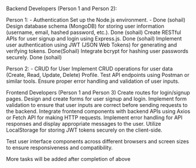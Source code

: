 Backend Developers (Person 1 and Person 2):

Person 1: - Authentication
Set up the Node.js environment. - Done (sohail)
Design database schema (MongoDB) for storing user information (username, email, hashed password, etc.). Done (sohail)
Create RESTful APIs for user signup and login using Express.js. Done (sohail)
Implement user authentication using JWT (JSON Web Tokens) for generating and verifying tokens. Done(Sohail)
Integrate bcrypt for hashing user passwords securely. Done (sohail)

Person 2: - CRUD for User
Implement CRUD operations for user data (Create, Read, Update, Delete) Profile.
Test API endpoints using Postman or similar tools.
Ensure proper error handling and validation of user inputs.

Frontend Developers (Person 1 and Person 3)
Create routes for login/signup pages.
Design and create forms for user signup and login.
Implement form validation to ensure that user inputs are correct before sending requests to the backend.
Integrate frontend components with backend APIs using Axios or Fetch API for making HTTP requests.
Implement error handling for API responses and display appropriate messages to the user.
Utilize LocalStorage for storing JWT tokens securely on the client-side.

Test user interface components across different browsers and screen sizes to ensure responsiveness and compatibility.

More tasks will be added after completion of above
